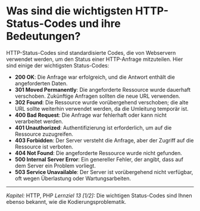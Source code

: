 # Was sind die wichtigsten HTTP-Status-Codes und ihre Bedeutungen?

HTTP-Status-Codes sind standardisierte Codes, die von Webservern verwendet werden, um den Status einer HTTP-Anfrage mitzuteilen. Hier sind einige der wichtigsten Status-Codes:

  - **200 OK**: Die Anfrage war erfolgreich, und die Antwort enthält die angeforderten Daten.
  - **301 Moved Permanently**: Die angeforderte Ressource wurde dauerhaft verschoben. Zukünftige Anfragen sollten die neue URL verwenden.
  - **302 Found**: Die Ressource wurde vorübergehend verschoben; die alte URL sollte weiterhin verwendet werden, da die Umleitung temporär ist.
  - **400 Bad Request**: Die Anfrage war fehlerhaft oder kann nicht verarbeitet werden.
  - **401 Unauthorized**: Authentifizierung ist erforderlich, um auf die Ressource zuzugreifen.
  - **403 Forbidden**: Der Server versteht die Anfrage, aber der Zugriff auf die Ressource ist verboten.
  - **404 Not Found**: Die angeforderte Ressource wurde nicht gefunden.
  - **500 Internal Server Error**: Ein genereller Fehler, der angibt, dass auf dem Server ein Problem vorliegt.
  - **503 Service Unavailable**: Der Server ist vorübergehend nicht verfügbar, oft wegen Überlastung oder Wartungsarbeiten.

---

_Kapitel:_ HTTP, PHP
_Lernziel 13 \[1/2\]:_ Die wichtigen Status-Codes sind Ihnen ebenso bekannt, wie die Kodierungsproblematik.
